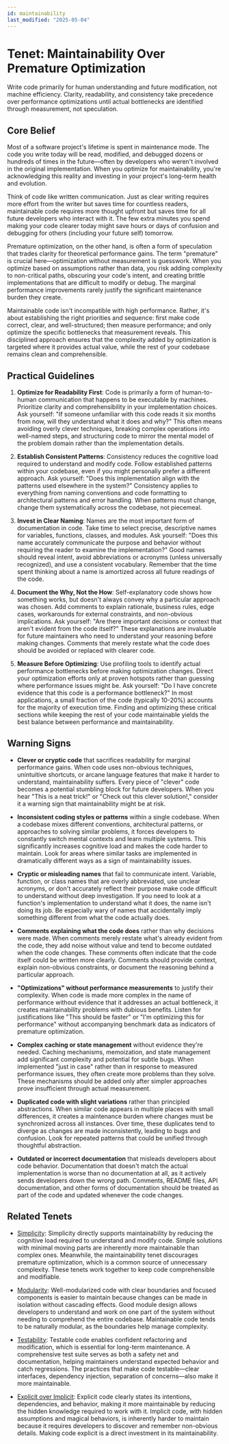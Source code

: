 ```yaml
---
id: maintainability
last_modified: "2025-05-04"
---
```


# Tenet: Maintainability Over Premature Optimization

Write code primarily for human understanding and future modification, not machine efficiency. Clarity, readability, and consistency take precedence over performance optimizations until actual bottlenecks are identified through measurement, not speculation.

## Core Belief

Most of a software project's lifetime is spent in maintenance mode. The code you write today will be read, modified, and debugged dozens or hundreds of times in the future—often by developers who weren't involved in the original implementation. When you optimize for maintainability, you're acknowledging this reality and investing in your project's long-term health and evolution.

Think of code like written communication. Just as clear writing requires more effort from the writer but saves time for countless readers, maintainable code requires more thought upfront but saves time for all future developers who interact with it. The few extra minutes you spend making your code clearer today might save hours or days of confusion and debugging for others (including your future self) tomorrow.

Premature optimization, on the other hand, is often a form of speculation that trades clarity for theoretical performance gains. The term "premature" is crucial here—optimization without measurement is guesswork. When you optimize based on assumptions rather than data, you risk adding complexity to non-critical paths, obscuring your code's intent, and creating brittle implementations that are difficult to modify or debug. The marginal performance improvements rarely justify the significant maintenance burden they create.

Maintainable code isn't incompatible with high performance. Rather, it's about establishing the right priorities and sequence: first make code correct, clear, and well-structured; then measure performance; and only optimize the specific bottlenecks that measurement reveals. This disciplined approach ensures that the complexity added by optimization is targeted where it provides actual value, while the rest of your codebase remains clean and comprehensible.

## Practical Guidelines

1. **Optimize for Readability First**: Code is primarily a form of human-to-human communication that happens to be executable by machines. Prioritize clarity and comprehensibility in your implementation choices. Ask yourself: "If someone unfamiliar with this code reads it six months from now, will they understand what it does and why?" This often means avoiding overly clever techniques, breaking complex operations into well-named steps, and structuring code to mirror the mental model of the problem domain rather than the implementation details.

2. **Establish Consistent Patterns**: Consistency reduces the cognitive load required to understand and modify code. Follow established patterns within your codebase, even if you might personally prefer a different approach. Ask yourself: "Does this implementation align with the patterns used elsewhere in the system?" Consistency applies to everything from naming conventions and code formatting to architectural patterns and error handling. When patterns must change, change them systematically across the codebase, not piecemeal.

3. **Invest in Clear Naming**: Names are the most important form of documentation in code. Take time to select precise, descriptive names for variables, functions, classes, and modules. Ask yourself: "Does this name accurately communicate the purpose and behavior without requiring the reader to examine the implementation?" Good names should reveal intent, avoid abbreviations or acronyms (unless universally recognized), and use a consistent vocabulary. Remember that the time spent thinking about a name is amortized across all future readings of the code.

4. **Document the Why, Not the How**: Self-explanatory code shows how something works, but doesn't always convey why a particular approach was chosen. Add comments to explain rationale, business rules, edge cases, workarounds for external constraints, and non-obvious implications. Ask yourself: "Are there important decisions or context that aren't evident from the code itself?" These explanations are invaluable for future maintainers who need to understand your reasoning before making changes. Comments that merely restate what the code does should be avoided or replaced with clearer code.

5. **Measure Before Optimizing**: Use profiling tools to identify actual performance bottlenecks before making optimization changes. Direct your optimization efforts only at proven hotspots rather than guessing where performance issues might be. Ask yourself: "Do I have concrete evidence that this code is a performance bottleneck?" In most applications, a small fraction of the code (typically 10-20%) accounts for the majority of execution time. Finding and optimizing these critical sections while keeping the rest of your code maintainable yields the best balance between performance and maintainability.

## Warning Signs

- **Clever or cryptic code** that sacrifices readability for marginal performance gains. When code uses non-obvious techniques, unintuitive shortcuts, or arcane language features that make it harder to understand, maintainability suffers. Every piece of "clever" code becomes a potential stumbling block for future developers. When you hear "This is a neat trick!" or "Check out this clever solution!," consider it a warning sign that maintainability might be at risk.

- **Inconsistent coding styles or patterns** within a single codebase. When a codebase mixes different conventions, architectural patterns, or approaches to solving similar problems, it forces developers to constantly switch mental contexts and learn multiple systems. This significantly increases cognitive load and makes the code harder to maintain. Look for areas where similar tasks are implemented in dramatically different ways as a sign of maintainability issues.

- **Cryptic or misleading names** that fail to communicate intent. Variable, function, or class names that are overly abbreviated, use unclear acronyms, or don't accurately reflect their purpose make code difficult to understand without deep investigation. If you need to look at a function's implementation to understand what it does, the name isn't doing its job. Be especially wary of names that accidentally imply something different from what the code actually does.

- **Comments explaining what the code does** rather than why decisions were made. When comments merely restate what's already evident from the code, they add noise without value and tend to become outdated when the code changes. These comments often indicate that the code itself could be written more clearly. Comments should provide context, explain non-obvious constraints, or document the reasoning behind a particular approach.

- **"Optimizations" without performance measurements** to justify their complexity. When code is made more complex in the name of performance without evidence that it addresses an actual bottleneck, it creates maintainability problems with dubious benefits. Listen for justifications like "This should be faster" or "I'm optimizing this for performance" without accompanying benchmark data as indicators of premature optimization.

- **Complex caching or state management** without evidence they're needed. Caching mechanisms, memoization, and state management add significant complexity and potential for subtle bugs. When implemented "just in case" rather than in response to measured performance issues, they often create more problems than they solve. These mechanisms should be added only after simpler approaches prove insufficient through actual measurement.

- **Duplicated code with slight variations** rather than principled abstractions. When similar code appears in multiple places with small differences, it creates a maintenance burden where changes must be synchronized across all instances. Over time, these duplicates tend to diverge as changes are made inconsistently, leading to bugs and confusion. Look for repeated patterns that could be unified through thoughtful abstraction.

- **Outdated or incorrect documentation** that misleads developers about code behavior. Documentation that doesn't match the actual implementation is worse than no documentation at all, as it actively sends developers down the wrong path. Comments, README files, API documentation, and other forms of documentation should be treated as part of the code and updated whenever the code changes.

## Related Tenets

- [Simplicity](/tenets/simplicity.md): Simplicity directly supports maintainability by reducing the cognitive load required to understand and modify code. Simple solutions with minimal moving parts are inherently more maintainable than complex ones. Meanwhile, the maintainability tenet discourages premature optimization, which is a common source of unnecessary complexity. These tenets work together to keep code comprehensible and modifiable.

- [Modularity](/tenets/modularity.md): Well-modularized code with clear boundaries and focused components is easier to maintain because changes can be made in isolation without cascading effects. Good module design allows developers to understand and work on one part of the system without needing to comprehend the entire codebase. Maintainable code tends to be naturally modular, as the boundaries help manage complexity.

- [Testability](/tenets/testability.md): Testable code enables confident refactoring and modification, which is essential for long-term maintenance. A comprehensive test suite serves as both a safety net and documentation, helping maintainers understand expected behavior and catch regressions. The practices that make code testable—clear interfaces, dependency injection, separation of concerns—also make it more maintainable.

- [Explicit over Implicit](/tenets/explicit-over-implicit.md): Explicit code clearly states its intentions, dependencies, and behavior, making it more maintainable by reducing the hidden knowledge required to work with it. Implicit code, with hidden assumptions and magical behaviors, is inherently harder to maintain because it requires developers to discover and remember non-obvious details. Making code explicit is a direct investment in its maintainability.